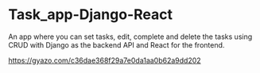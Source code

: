 # Task_app-Django-React
An app where you can set tasks, edit, complete and delete the tasks using CRUD with Django as the backend API and React for the frontend.

https://gyazo.com/c36dae368f29a7e0da1aa0b62a9dd202
